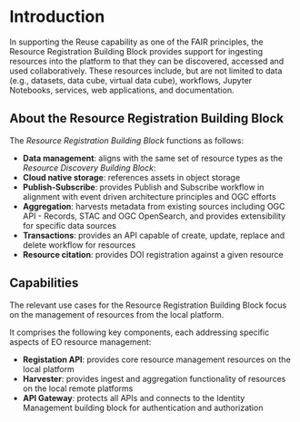 # Introduction

In supporting the Reuse capability as one of the FAIR principles, the Resource Registration Building Block provides support for ingesting resources into the platform to that they can be discovered, accessed and used collaboratively.  These resources include, but are not limited to data (e.g., datasets, data cube, virtual data cube), workflows, Jupyter Notebooks, services, web applications, and documentation.

## About the Resource Registration Building Block

The _Resource Registration Building Block_ functions as follows:

* **Data management**: aligns with the same set of resource types as the _Resource Discovery Building Block_:
* **Cloud native storage**: references assets in object storage
* **Publish-Subscribe**: provides Publish and Subscribe workflow in alignment with event driven architecture principles and OGC efforts
* **Aggregation**: harvests metadata from existing sources including OGC API - Records, STAC and OGC OpenSearch, and provides extensibility for specific data sources
* **Transactions**: provides an API capable of create, update, replace and delete workflow for resources
* **Resource citation**: provides DOI registration against a given resource

## Capabilities

The relevant use cases for the Resource Registration Building Block focus on the management of resources from the local platform.

It comprises the following key components, each addressing specific aspects of EO resource management:

- **Registation API**: provides core resource management resources on the local platform
- **Harvester**: provides ingest and aggregation functionality of resources on the local remote platforms
- **API Gateway**: protects all APIs and connects to the Identity Management building block for authentication and authorization

